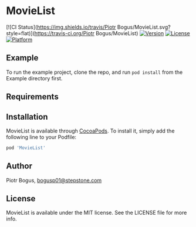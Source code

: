 # MovieList

[![CI Status](https://img.shields.io/travis/Piotr Bogus/MovieList.svg?style=flat)](https://travis-ci.org/Piotr Bogus/MovieList)
[![Version](https://img.shields.io/cocoapods/v/MovieList.svg?style=flat)](https://cocoapods.org/pods/MovieList)
[![License](https://img.shields.io/cocoapods/l/MovieList.svg?style=flat)](https://cocoapods.org/pods/MovieList)
[![Platform](https://img.shields.io/cocoapods/p/MovieList.svg?style=flat)](https://cocoapods.org/pods/MovieList)

## Example

To run the example project, clone the repo, and run `pod install` from the Example directory first.

## Requirements

## Installation

MovieList is available through [CocoaPods](https://cocoapods.org). To install
it, simply add the following line to your Podfile:

```ruby
pod 'MovieList'
```

## Author

Piotr Bogus, bogusp01@stepstone.com

## License

MovieList is available under the MIT license. See the LICENSE file for more info.
